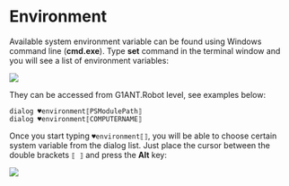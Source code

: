 # Environment

Available system environment variable can be found using Windows command line (**cmd.exe**). Type **set** command in the terminal window and you will see a list of environment variables:

![](https://github.com/G1ANT-Robot/-assets/blob/develop/environmental-variables-cmd.jpg)

They can be accessed from G1ANT.Robot level, see examples below:

```G1ANT
dialog ♥environment⟦PSModulePath⟧
dialog ♥environment⟦COMPUTERNAME⟧
```

Once you start typing `♥environment⟦⟧`, you will be able to choose certain system variable from the dialog list. Just place the cursor between the double brackets `⟦ ⟧` and press the **Alt** key:

![](https://github.com/G1ANT-Robot/-assets/blob/develop/environment.jpg)